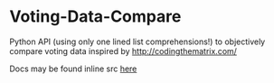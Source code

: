Voting-Data-Compare
===================

Python API (using only one lined list comprehensions!) to objectively compare voting data inspired by http://codingthematrix.com/

Docs may be found inline src [here](https://github.com/wittedhaddock/Voting-Data-Compare/blob/master/politics_lab.py)
